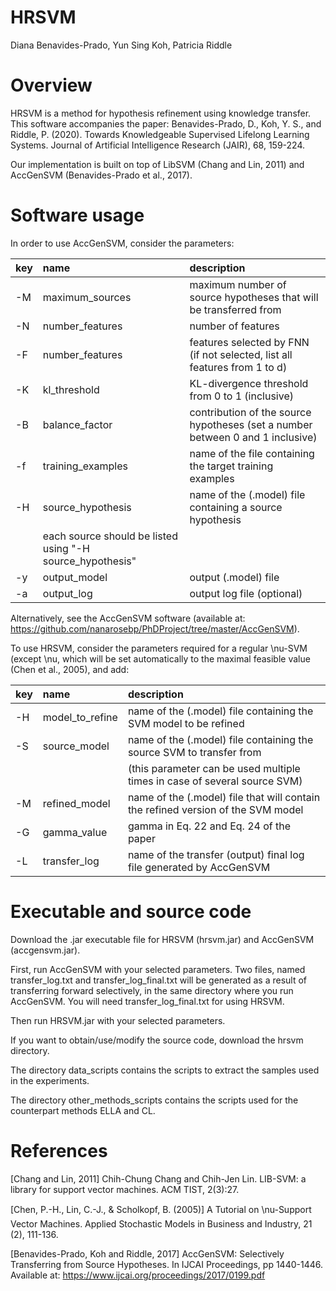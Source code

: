 HRSVM
================
Diana Benavides-Prado, Yun Sing Koh, Patricia Riddle

Overview
========

HRSVM is a method for hypothesis refinement using knowledge transfer. This software accompanies the paper: Benavides-Prado, D., Koh, Y. S., and Riddle, P. (2020). Towards Knowledgeable Supervised Lifelong Learning Systems. Journal of Artificial Intelligence Research (JAIR), 68, 159-224. 

Our implementation is built on top of LibSVM (Chang and Lin, 2011) and AccGenSVM (Benavides-Prado et al., 2017).

Software usage
==============

In order to use AccGenSVM, consider the parameters: 

| key | name                   | description                                                                          |
|:----|:-----------------------|:-------------------------------------------------------------------------------------|
| -M  | maximum\_sources       | maximum number of source hypotheses that will be transferred from                    |
| -N  | number\_features       | number of features                    												  |
| -F  | number\_features       | features selected by FNN (if not selected, list all features from 1 to d)            |
| -K  | kl\_threshold          | KL-divergence threshold from 0 to 1 (inclusive)                                      |
| -B  | balance\_factor        | contribution of the source hypotheses (set a number between 0 and 1 inclusive)       |
| -f  | training\_examples     | name of the file containing the target training examples                             |
| -H  | source\_hypothesis     | name of the (.model) file containing a source hypothesis                             |
|                              | each source should be listed using "-H source_hypothesis"                            |
| -y  | output\_model          | output (.model) file                                                                 |
| -a  | output\_log            | output log file (optional)                                                           |


Alternatively, see the AccGenSVM software (available at: https://github.com/nanarosebp/PhDProject/tree/master/AccGenSVM). 

To use HRSVM, consider the parameters required for a regular \nu-SVM (except \nu, which will be set automatically to the maximal feasible value (Chen et al., 2005), and add:

| key | name                   | description                                                                          |
|:----|:-----------------------|:-------------------------------------------------------------------------------------|
| -H  | model\_to\_refine      | name of the (.model) file containing the SVM model to be refined                     |
| -S  | source\_model          | name of the (.model) file containing the source SVM to transfer from                 |
|     | 			           | (this parameter can be used multiple times in case of several source SVM)            |
| -M  | refined\_model         | name of the (.model) file that will contain the refined version of the SVM model     |
| -G  | gamma\_value           | gamma in Eq. 22 and Eq. 24 of the paper                    						  |
| -L  | transfer\_log          | name of the transfer (output) final log file generated by AccGenSVM                  |

Executable and source code
==========================

Download the .jar executable file for HRSVM (hrsvm.jar) and AccGenSVM (accgensvm.jar). 

First, run AccGenSVM with your selected parameters. Two files, named transfer_log.txt and transfer_log_final.txt will be generated as a result of transferring forward selectively, in the same directory where you run AccGenSVM. You will need transfer_log_final.txt for using HRSVM. 

Then run HRSVM.jar with your selected parameters. 

If you want to obtain/use/modify the source code, download the hrsvm directory.

The directory data_scripts contains the scripts to extract the samples used in the experiments.

The directory other_methods_scripts contains the scripts used for the counterpart methods ELLA and CL.

References
==========

\[Chang and Lin, 2011\] Chih-Chung Chang and Chih-Jen Lin. LIB-SVM: a library for support vector machines. ACM TIST, 2(3):27.

\[Chen, P.-H., Lin, C.-J., & Scholkopf, B. (2005)\] A Tutorial on \nu-Support Vector Machines. Applied Stochastic Models in Business and Industry, 21 (2), 111-136.

\[Benavides-Prado, Koh and Riddle, 2017\] AccGenSVM: Selectively Transferring from Source Hypotheses. In IJCAI Proceedings, pp 1440-1446. Available at: https://www.ijcai.org/proceedings/2017/0199.pdf

